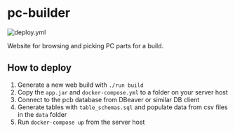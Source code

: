 # pc-builder

![deploy.yml](https://git.joeyshi.xyz/joey/devtools/actions/workflows/deploy.yml/badge.svg)

Website for browsing and picking PC parts for a build.

## How to deploy

1. Generate a new web build with `./run build`
2. Copy the `app.jar` and `docker-compose.yml` to a folder on your server host
3. Connect to the pcb database from DBeaver or similar DB client
4. Generate tables with `table_schemas.sql` and populate data from csv files in the `data` folder
5. Run `docker-compose up` from the server host
